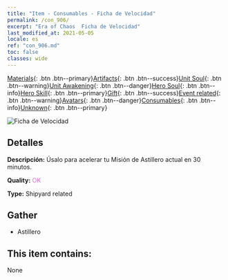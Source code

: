 ```yaml
---
title: "Item - Consumables - Ficha de Velocidad"
permalink: /con_906/
excerpt: "Era of Chaos  Ficha de Velocidad"
last_modified_at: 2021-05-05
locale: es
ref: "con_906.md"
toc: false
classes: wide
---
```

 [Materials](/ItemsES/){: .btn .btn--primary}[Artifacts](/ItemsES/Artifacts/){: .btn .btn--success}[Unit Soul](/ItemsES/UnitSoul/){: .btn .btn--warning}[Unit Awakening](/ItemsES/UnitAwakening/){: .btn .btn--danger}[Hero Soul](/ItemsES/HeroSoul/){: .btn .btn--info}[Hero Skill](/ItemsES/HeroSkill/){: .btn .btn--primary}[Gift](/ItemsES/Gift/){: .btn .btn--success}[Event related](/ItemsES/Events/){: .btn .btn--warning}[Avatars](/ItemsES/Avatars/){: .btn .btn--danger}[Consumables](/ItemsES/Consumables/){: .btn .btn--info}[Unknown](/ItemsES/Unknown/){: .btn .btn--primary}

 ![Ficha de Velocidad](/images/t/i_jiasujuanzhou.png)

## Detalles
 **Descripción:** Úsalo para acelerar tu Misión de Astillero actual en 30 minutos.

 **Quality:** <span style="color: #DA70D6">OK</span>

 **Type:** Shipyard related

## Gather

*    Astillero 

## This item contains:

  None

